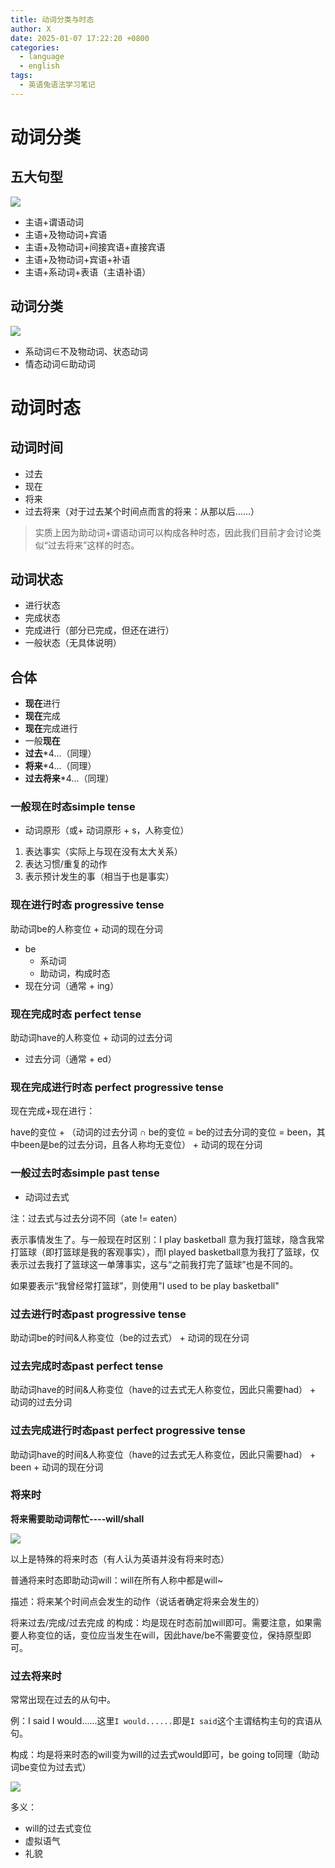 ```yaml
---
title: 动词分类与时态
author: X
date: 2025-01-07 17:22:20 +0800
categories:
  - language
  - english
tags:
  - 英语兔语法学习笔记
---
```

# 动词分类

## 五大句型

![](https://raw.githubusercontent.com/cmgzn/cmgzn.github.io/main/assets/img/Pasted%20image%2020250107172325.png)

- 主语+谓语动词
- 主语+及物动词+宾语
- 主语+及物动词+间接宾语+直接宾语
- 主语+及物动词+宾语+补语
- 主语+系动词+表语（主语补语）

## 动词分类

![](https://raw.githubusercontent.com/cmgzn/cmgzn.github.io/main/assets/img/Pasted%20image%2020250107172342.png)

- 系动词∈不及物动词、状态动词
- 情态动词∈助动词

# 动词时态

## 动词时间

- 过去
- 现在
- 将来
- 过去将来（对于过去某个时间点而言的将来：从那以后……）

> 实质上因为助动词+谓语动词可以构成各种时态，因此我们目前才会讨论类似“过去将来”这样的时态。

## 动词状态

- 进行状态
- 完成状态
- 完成进行（部分已完成，但还在进行）
- 一般状态（无具体说明）

## 合体

- **现在**进行
- **现在**完成
- **现在**完成进行
- 一般**现在**
- **过去**\*4...（同理）
- **将来**\*4...（同理）
- **过去将来**\*4...（同理）

### 一般现在时态simple tense

+ 动词原形（或+ 动词原形 + s，人称变位）

1. 表达事实（实际上与现在没有太大关系）
2. 表达习惯/重复的动作
3. 表示预计发生的事（相当于也是事实）

### 现在进行时态 progressive tense

助动词be的人称变位 + 动词的现在分词

- be
	- 系动词
	- 助动词，构成时态
- 现在分词（通常 + ing）

### 现在完成时态 perfect tense

助动词have的人称变位 + 动词的过去分词

- 过去分词（通常 + ed）

### 现在完成进行时态 perfect progressive tense

现在完成+现在进行：   

have的变位 + （动词的过去分词 ∩ be的变位 = be的过去分词的变位 = been，其中been是be的过去分词，且各人称均无变位） + 动词的现在分词

### 一般过去时态simple past tense

+ 动词过去式

注：过去式与过去分词不同（ate != eaten）

表示事情发生了。与一般现在时区别：I play basketball 意为我打篮球，隐含我常打篮球（即打篮球是我的客观事实），而I played basketball意为我打了篮球，仅表示过去我打了篮球这一单薄事实，这与“之前我打完了篮球”也是不同的。

如果要表示“我曾经常打篮球”，则使用"I used to be play basketball"

### 过去进行时态past progressive tense

助动词be的时间&人称变位（be的过去式） + 动词的现在分词

### 过去完成时态past perfect tense

助动词have的时间&人称变位（have的过去式无人称变位，因此只需要had） + 动词的过去分词

### 过去完成进行时态past perfect progressive tense

助动词have的时间&人称变位（have的过去式无人称变位，因此只需要had） + been + 动词的现在分词

### 将来时

**将来需要助动词帮忙----will/shall**

![](https://raw.githubusercontent.com/cmgzn/cmgzn.github.io/main/assets/img/Pasted%20image%2020250107172547.png)

以上是特殊的将来时态（有人认为英语并没有将来时态）

普通将来时态即助动词will：will在所有人称中都是will~

描述：将来某个时间点会发生的动作（说话者确定将来会发生的）

将来过去/完成/过去完成 的构成：均是现在时态前加will即可。需要注意，如果需要人称变位的话，变位应当发生在will，因此have/be不需要变位，保持原型即可。

### 过去将来时

常常出现在过去的从句中。

例：I said I would......这里`I would......`即是`I said`这个主谓结构主句的宾语从句。

构成：均是将来时态的will变为will的过去式would即可，be going to同理（助动词be变位为过去式）

![](https://raw.githubusercontent.com/cmgzn/cmgzn.github.io/main/assets/img/Pasted%20image%2020250107172601.png)

多义：

- will的过去式变位
- 虚拟语气
- 礼貌